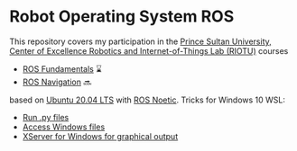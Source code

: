 # Robot Operating System ROS
This repository covers my participation in the [Prince Sultan University, Center of Excellence Robotics and Internet-of-Things Lab (RIOTU)](https://www.riotu-lab.org/) courses
- [ROS Fundamentals](https://www.udemy.com/course/ros-essentials/) :hourglass:
- [ROS Navigation](https://www.udemy.com/course/ros-navigation/) :soon:


based on [Ubuntu 20.04 LTS](https://releases.ubuntu.com/20.04/) with [ROS Noetic](http://wiki.ros.org/noetic/Installation/Ubuntu). Tricks for Windows 10 WSL:
- [Run .py files](https://answers.ros.org/question/10412/no-such-file-or-directory-when-using-rosrun/)
- [Access Windows files](https://www.howtogeek.com/261383/how-to-access-your-ubuntu-bash-files-in-windows-and-your-windows-system-drive-in-bash/)
- [XServer for Windows for graphical output](https://janbernloehr.de/2017/06/10/ros-windows)
